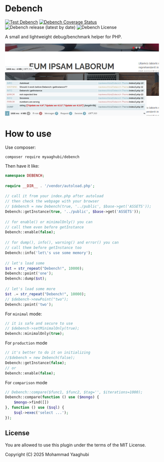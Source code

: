 # Debench
[![Test Debench](https://github.com/myaaghubi/Debench/actions/workflows/ci.yml/badge.svg)](https://github.com/myaaghubi/Debench/actions/workflows/ci.yml) [![Debench Coverage Status](https://coveralls.io/repos/github/myaaghubi/Debench/badge.svg?branch=main)](https://coveralls.io/github/myaaghubi/Debench?branch=main) ![Debench release (latest by date)](https://img.shields.io/github/v/release/myaaghubi/Debench) ![Debench License](https://img.shields.io/github/license/myaaghubi/Debench)

A small and lightweight debug/benchmark helper for PHP.

![myaaghubi/debench-debench-minimal](screenshot/screenshot-minimal.png)
![myaaghubi/debench-debench-fullsize](screenshot/screenshot-fullsize.png)

# How to use

Use composer:
```shell
composer require myaaghubi/debench
```
Then have it like:
```php
namespace DEBENCH;

require __DIR__ . '/vendor/autoload.php';

// call it from your index.php after autoload 
// then check the webpage with your browser
// $debench = new Debench(true, '../public', $base->get('ASSETS'));
Debench::getInstance(true, '../public', $base->get('ASSETS'));

// for enable() or minimalOnly() you can 
// call them even before getInstance
Debench::enable(false);

// for dump(), info(), warning() and error() you can 
// call them before getInstance too
Debench::info('let\'s use some memory');

// let's load some
$st = str_repeat("Debench!", 10000);
Debench::point('one');
Debench::dump($st);

// let's load some more
$st .= str_repeat("Debench!", 10000);
// $debench->newPoint("two");
Debench::point('two');
```
For `minimal` mode:
```php
// it is safe and secure to use
// $debench->setMinimalOnly(true);
Debench::minimalOnly(true);
```
For `production` mode
```php
// it's better to do it on initializing
//$debench = new Debench(false);
Debench::getInstance(false);
// or
Debench::enable(false);
```
For `comparison` mode
```php
// Debench::compare($func1, $func2, $tag='', $iterations=1000);
Debench::compare(function () use ($mongo) {
    $mongo->find([])
}, function () use ($sql) {
    $sql->exec('select ...');
});
```

## License

You are allowed to use this plugin under the terms of the MIT License.

Copyright (C) 2025 Mohammad Yaaghubi
